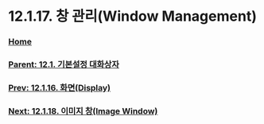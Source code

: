 # 12.1.17. 창 관리(Window Management)

### [Home](./00-home.md)
### [Parent: 12.1. 기본설정 대화상자](./12-01-00-preference-dialog.md)
### [Prev: 12.1.16. 화면(Display)](./12-01-16-display.md)
### [Next: 12.1.18. 이미지 창(Image Window)](./12-01-18-image-window.md)
